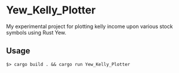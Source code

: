 # Yew_Kelly_Plotter
My experimental project for plotting kelly income upon various stock symbols using Rust Yew.

## Usage
`$> cargo build . && cargo run Yew_Kelly_Plotter`